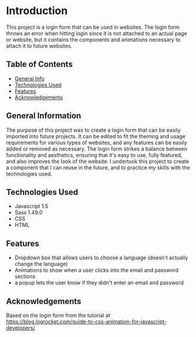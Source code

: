 # Introduction
This project is a login form that can be used in websites. The login form throws an error when hitting login since it is not attached to an actual page or website, but it contains the components and animations necessary to attach it to future websites.

## Table of Contents
* [General Info](#general-information)
* [Technologies Used](#technologies-used)
* [Features](#features)
* [Acknowledgements](#acknowledgements)


## General Information
The purpose of this project was to create a login form that can be easily imported into future projects. It can be edited to fit the theming and usage requirements for various types of websites, and any features can be easily added or removed as necessary. The login form strikes a balance between functionality and aesthetics, ensuring that it's easy to use, fully featured, and also improves the look of the website. I undertook this project to create a component that I can reuse in the future, and to practice my skills with the technologies used.


## Technologies Used
* Javascript 1.5
* Sass 1.49.0
* CSS
* HTML


## Features
* Dropdown box that allows users to choose a language (doesn't actually change the language)
* Animations to show  when a user clicks into the email and password sections
* a popup lets the user know if they didn't enter an email and password


## Acknowledgements
Based on the login form from the tutorial at https://blog.logrocket.com/guide-to-css-animation-for-javascript-developers/

